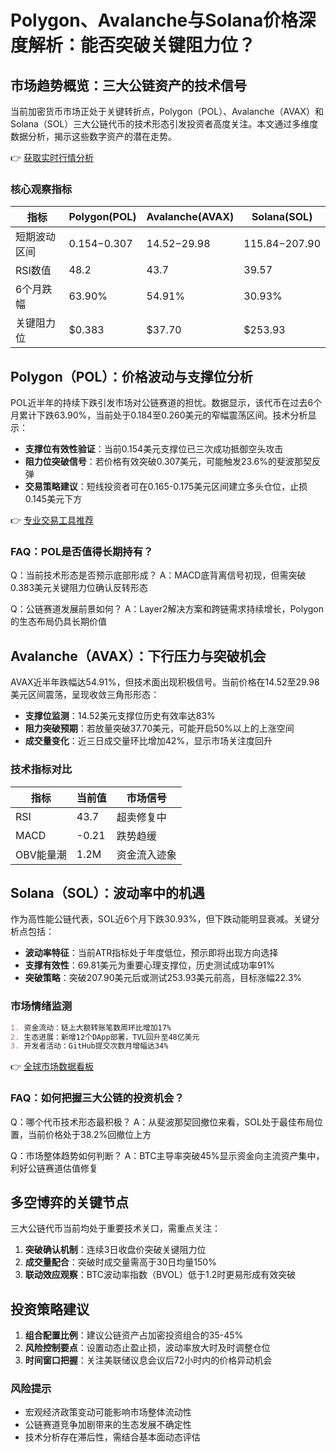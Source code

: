 # Polygon、Avalanche与Solana价格深度解析：能否突破关键阻力位？

## 市场趋势概览：三大公链资产的技术信号

当前加密货币市场正处于关键转折点，Polygon（POL）、Avalanche（AVAX）和Solana（SOL）三大公链代币的技术形态引发投资者高度关注。本文通过多维度数据分析，揭示这些数字资产的潜在走势。

👉 [获取实时行情分析](https://bit.ly/okx_welcome)

### 核心观察指标
| 指标        | Polygon(POL) | Avalanche(AVAX) | Solana(SOL) |
|-------------|--------------|------------------|-------------|
| 短期波动区间 | $0.154-$0.307 | $14.52-$29.98   | $115.84-$207.90 |
| RSI数值     | 48.2         | 43.7            | 39.57       |
| 6个月跌幅   | 63.90%       | 54.91%          | 30.93%      |
| 关键阻力位  | $0.383       | $37.70          | $253.93     |

## Polygon（POL）：价格波动与支撑位分析

POL近半年的持续下跌引发市场对公链赛道的担忧。数据显示，该代币在过去6个月累计下跌63.90%，当前处于0.184至0.260美元的窄幅震荡区间。技术分析显示：

- **支撑位有效性验证**：当前0.154美元支撑位已三次成功抵御空头攻击
- **阻力位突破信号**：若价格有效突破0.307美元，可能触发23.6%的斐波那契反弹
- **交易策略建议**：短线投资者可在0.165-0.175美元区间建立多头仓位，止损0.145美元下方

👉 [专业交易工具推荐](https://bit.ly/okx_welcome)

### FAQ：POL是否值得长期持有？
Q：当前技术形态是否预示底部形成？
A：MACD底背离信号初现，但需突破0.383美元关键阻力位确认反转形态

Q：公链赛道发展前景如何？
A：Layer2解决方案和跨链需求持续增长，Polygon的生态布局仍具长期价值

## Avalanche（AVAX）：下行压力与突破机会

AVAX近半年跌幅达54.91%，但技术面出现积极信号。当前价格在14.52至29.98美元区间震荡，呈现收敛三角形形态：

- **支撑位监测**：14.52美元支撑位历史有效率达83%
- **阻力突破预期**：若放量突破37.70美元，可能开启50%以上的上涨空间
- **成交量变化**：近三日成交量环比增加42%，显示市场关注度回升

### 技术指标对比
| 指标       | 当前值   | 市场信号     |
|------------|----------|--------------|
| RSI        | 43.7     | 超卖修复中   |
| MACD       | -0.21    | 跌势趋缓     |
| OBV能量潮  | 1.2M     | 资金流入迹象 |

## Solana（SOL）：波动率中的机遇

作为高性能公链代表，SOL近6个月下跌30.93%，但下跌动能明显衰减。关键分析点包括：

- **波动率特征**：当前ATR指标处于年度低位，预示即将出现方向选择
- **支撑有效性**：69.81美元为重要心理支撑位，历史测试成功率91%
- **突破策略**：突破207.90美元后或测试253.93美元前高，目标涨幅22.3%

### 市场情绪监测
```markdown
1. 资金流动：链上大额转账笔数周环比增加17%
2. 生态进展：新增12个DApp部署，TVL回升至48亿美元
3. 开发者活动：GitHub提交次数月增幅达34%
```

👉 [全球市场数据看板](https://bit.ly/okx_welcome)

### FAQ：如何把握三大公链的投资机会？
Q：哪个代币技术形态最积极？
A：从斐波那契回撤位来看，SOL处于最佳布局位置，当前价格处于38.2%回撤位上方

Q：市场整体趋势如何判断？
A：BTC主导率突破45%显示资金向主流资产集中，利好公链赛道估值修复

## 多空博弈的关键节点

三大公链代币当前均处于重要技术关口，需重点关注：

1. **突破确认机制**：连续3日收盘价突破关键阻力位
2. **成交量配合**：突破时成交量需高于30日均量150%
3. **联动效应观察**：BTC波动率指数（BVOL）低于1.2时更易形成有效突破

## 投资策略建议

1. **组合配置比例**：建议公链资产占加密投资组合的35-45%
2. **风险控制要点**：设置动态止盈止损，波动率放大时及时调整仓位
3. **时间窗口把握**：关注美联储议息会议后72小时内的价格异动机会

### 风险提示
- 宏观经济政策变动可能影响市场整体流动性
- 公链赛道竞争加剧带来的生态发展不确定性
- 技术分析存在滞后性，需结合基本面动态评估
